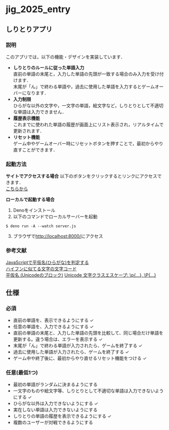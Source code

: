# jig_2025_entry

## しりとりアプリ

### 説明

このアプリでは，以下の機能・デザインを実装しています．

- **しりとりのルールに従った単語入力** <br>
  直前の単語の末尾と，入力した単語の先頭が一致する場合のみ入力を受け付けます．<br>
  末尾が「ん」で終わる単語や，過去に使用した単語を入力するとゲームオーバーになります．<br>
- **入力制限** <br>
  ひらがな以外の文字や，一文字の単語，絵文字など，しりとりとして不適切な単語は入力できません．
- **履歴表示機能** <br>
  これまでに使われた単語の履歴が画面上にリスト表示され，リアルタイムで更新されます．
- **リセット機能** <br>
  ゲーム中やゲームオーバー時にリセットボタンを押すことで，最初からやり直すことができます．

### 起動方法

**サイトでアクセスする場合**
以下のボタンをクリックするとリンクにアクセスできます．<br>
[こちらから](https://devstyle404-jig-2025-en-21.deno.dev/)

**ローカルで起動する場合**

1. Denoをインストール
2. 以下のコマンドでローカルサーバーを起動

```
$ deno run -A --watch server.js
```

3. ブラウザで[http://localhost:8000/](http://localhost:8000/)にアクセス

### 参考文献

[JavaScriptで平仮名(ひらがな)を判定する](https://qiita.com/thzking/items/f07633e0ee9145a85ace)<br>
[ハイフンに似てる文字の文字コード](https://qiita.com/ryounagaoka/items/4cf5191d1a2763667add)<br>
[平仮名 (Unicodeのブロック)](https://ja.wikipedia.org/wiki/%E5%B9%B3%E4%BB%AE%E5%90%8D_(Unicode%E3%81%AE%E3%83%96%E3%83%AD%E3%83%83%E3%82%AF))
[Unicode 文字クラスエスケープ: \p{...}, \P{...}](https://developer.mozilla.org/ja/docs/Web/JavaScript/Reference/Regular_expressions/Unicode_character_class_escape)

## 仕様

### 必須

- 直前の単語を、表示できるようにする &check;
- 任意の単語を、入力できるようにする &check;
- 直前の単語の末尾と、入力した単語の先頭を比較して、同じ場合だけ単語を更新する。違う場合は、エラーを表示する
  &check;
- 末尾が「ん」で終わる単語が入力されたら、ゲームを終了する &check;
- 過去に使用した単語が入力されたら、ゲームを終了する &check;
- ゲーム中や終了後に、最初からやり直せるリセット機能をつける &check;

### 任意(最低1つ)

- 最初の単語がランダムに決まるようにする
- 一文字のものや絵文字等、しりとりとして不適切な単語は入力できないようにする
  &check;
- ひらがな以外は入力できないようにする &check;
- 実在しない単語は入力できないようにする
- しりとりの単語の履歴を表示できるようにする &check;
- 複数のユーザーが対戦できるようにする

